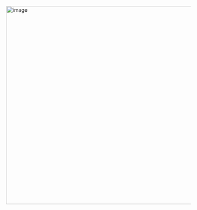 <img width="539" alt="image" src="https://user-images.githubusercontent.com/99752659/217057154-6e558b9b-5492-4b27-a15d-6d1dfb7cdce4.png">
